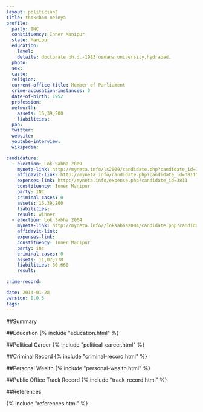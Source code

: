 ```yaml
---
layout: politician2
title: thokchom meinya
profile: 
  party: INC
  constituency: Inner Manipur
  state: Manipur
  education: 
    level: 
    details: doctorate ph.d.-1983 osmana university,hydrabad.
  photo: 
  sex: 
  caste: 
  religion: 
  current-office-title: Member of Parliament
  crime-accusation-instances: 0
  date-of-birth: 1952
  profession: 
  networth: 
    assets: 16,39,200
    liabilities: 
  pan: 
  twitter: 
  website: 
  youtube-interview: 
  wikipedia: 

candidature: 
  - election: Lok Sabha 2009
    myneta-link: http://myneta.info/ls2009/candidate.php?candidate_id=3811
    affidavit-link: http://myneta.info/candidate.php?candidate_id=3811&scan=original
    expenses-link: http://myneta.info/expense.php?candidate_id=3811
    constituency: Inner Manipur 
    party: INC
    criminal-cases: 0
    assets: 16,39,200
    liabilities: 
    result: winner 
  - election: Lok Sabha 2004
    myneta-link: http://myneta.info//loksabha2004/candidate.php?candidate_id=2700
    affidavit-link: 
    expenses-link: 
    constituency: Inner Manipur 
    party: inc
    criminal-cases: 0
    assets: 11,07,278
    liabilities: 80,660
    result:  

crime-record: 

date: 2014-01-28
version: 0.0.5
tags: 
---
```

##Summary


##Education
{% include "education.html" %}


##Political Career
{% include "political-career.html" %}


##Criminal Record
{% include "criminal-record.html" %}


##Personal Wealth
{% include "personal-wealth.html" %}


##Public Office Track Record
{% include "track-record.html" %}


##References


{% include "references.html" %}